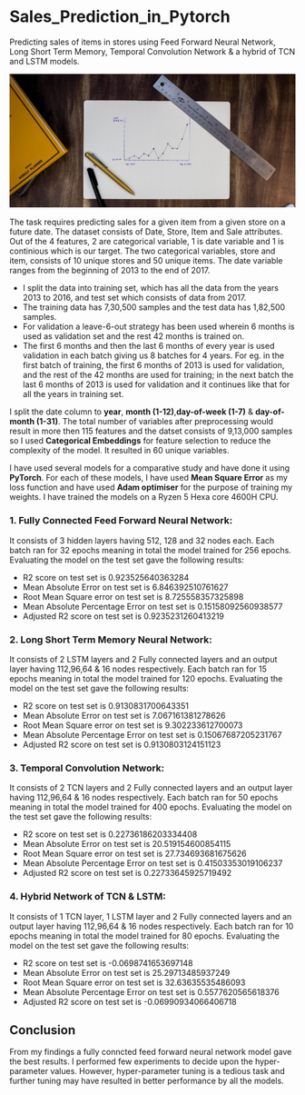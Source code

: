 # Sales_Prediction_in_Pytorch
Predicting sales of items in stores using Feed Forward Neural Network, Long Short Term Memory, Temporal Convolution Network &amp; a hybrid of TCN and LSTM models.

![sales](https://github.com/Aviator16/Sales_Prediction_in_Pytorch/blob/main/sales.jpg?raw=true)

The task requires predicting sales for a given item from a given store on a future date. The dataset consists of Date, Store, Item and Sale attributes. Out of the 4 features, 2 are categorical variable, 1 is date variable and 1 is continious which is our target. The two categorical variables, store and item, consists of 10 unique stores and 50 unique items. The date variable ranges from the beginning of 2013 to the end of 2017.

* I split the data into training set, which has all the data from the years 2013 to 2016, and test set which consists of data from 2017. 
* The training data has 7,30,500 samples and the test data has 1,82,500 samples.
* For validation a leave-6-out strategy has been used wherein 6 months is used as validation set and the rest 42 months is trained on.
* The first 6 months and then the last 6 months of every year is used validation in each batch giving us 8 batches for 4 years. For eg. in the first batch of training, the first 6 months of 2013 is used for validation, and the rest of the 42 months are used for training; in the next batch the last 6 months of 2013 is used for validation and it continues like that for all the years in training set.

I split the date column to **year**, **month (1-12)**,**day-of-week (1-7)** & **day-of-month (1-31)**. The total number of variables after preprocessing would result in more then 115 features and the datset consists of 9,13,000 samples so I used **Categorical Embeddings** for feature selection to reduce the complexity of the model. It resulted in 60 unique variables.

I have used several models for a comparative study and have done it using **PyTorch**. For each of these models, I have used **Mean Square Error** as my loss function and have used **Adam optimiser** for the purpose of training my weights. I have trained the models on a Ryzen 5 Hexa core 4600H CPU.
### 1. Fully Connected Feed Forward Neural Network:
It consists of 3 hidden layers having 512, 128 and 32 nodes each. Each batch ran for 32 epochs meaning in total the model trained for 256 epochs. Evaluating the model on the test set gave the following results:
* R2 score on test set is 0.923525640363284
* Mean Absolute Error on test set is 6.846392510761627
* Root Mean Square error on test set is 8.725558357325898
* Mean Absolute Percentage Error on test set is 0.15158092560938577
* Adjusted R2 score on test set is 0.9235231260413219
### 2. Long Short Term Memory Neural Network:
It consists of 2 LSTM layers and 2 Fully connected layers and an output layer having 112,96,64 & 16 nodes respectively. Each batch ran for 15 epochs meaning in total the model trained for 120 epochs. Evaluating the model on the test set gave the following results:
* R2 score on test set is 0.9130831700643351
* Mean Absolute Error on test set is 7.067161381278626
* Root Mean Square error on test set is 9.302233612700073
* Mean Absolute Percentage Error on test set is 0.15067687205231767
* Adjusted R2 score on test set is 0.9130803124151123
### 3. Temporal Convolution Network:
It consists of 2 TCN layers and 2 Fully connected layers and an output layer having 112,96,64 & 16 nodes respectively. Each batch ran for 50 epochs meaning in total the model trained for 400 epochs. Evaluating the model on the test set gave the following results:
* R2 score on test set is 0.22736186203334408
* Mean Absolute Error on test set is 20.519154600854115
* Root Mean Square error on test set is 27.734693681675626
* Mean Absolute Percentage Error on test set is 0.41503353019106237
* Adjusted R2 score on test set is 0.22733645925719492
### 4. Hybrid Network of TCN & LSTM:
It consists of 1 TCN layer, 1 LSTM layer and 2 Fully connected layers and an output layer having 112,96,64 & 16 nodes respectively. Each batch ran for 10 epochs meaning in total the model trained for 80 epochs. Evaluating the model on the test set gave the following results:
* R2 score on test set is -0.0698741653697148
* Mean Absolute Error on test set is 25.29713485937249
* Root Mean Square error on test set is 32.63635535486093
* Mean Absolute Percentage Error on test set is 0.5577620565618376
* Adjusted R2 score on test set is -0.06990934066406718

## Conclusion
From my findings a fully conncted feed forward neural network model gave the best results. I performed few experiments to decide upon the hyper-parameter values. However, hyper-parameter tuning is a tedious task and further tuning may have resulted in better performance by all the models.
